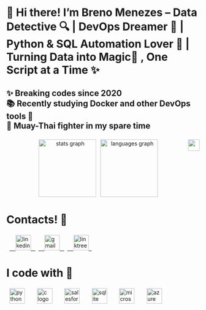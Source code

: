 <h1 align="left">👋 Hi there! I’m Breno Menezes – Data Detective 🔍 | DevOps Dreamer 🚀 | Python & SQL Automation Lover 🤖 | Turning Data into Magic🧙 , One Script at a Time ✨</h1>

###

<h2 align="left">✨ Breaking codes since 2020<br>📚 Recently studying Docker and other DevOps tools 🐳<br>🥊 Muay-Thai fighter in my spare time</h2>

###

<img align="right" height="30" src="https://github.com/user-attachments/assets/1fc79742-3ab9-4fc0-8361-60dd35f65b0c"/>

###

<div align="center">
  <img src="https://github-readme-stats.vercel.app/api?username=Brenezes&hide_title=false&hide_rank=false&show_icons=true&include_all_commits=true&count_private=true&disable_animations=false&theme=bear&locale=en&hide_border=true&order=1" height="150" alt="stats graph"  />
  <img src="https://github-readme-stats.vercel.app/api/top-langs?username=Brenezes&locale=en&hide_title=false&layout=compact&card_width=320&langs_count=5&theme=bear&hide_border=true&order=2" height="150" alt="languages graph"  />
</div>

###

<h1 align="left">Contacts! 📱</h1>

###

<div align="left">
  <a href="https://www.linkedin.com/in/breno-menezes-araujo/" target="_blank">
    <img src="https://img.shields.io/static/v1?message=LinkedIn&logo=linkedin&label=&color=0077B5&logoColor=white&labelColor=&style=for-the-badge" height="40" alt="linkedin logo"  />
  </a>
  <a href="brenomearaujo@gmail.com" target="_blank">
    <img src="https://img.shields.io/static/v1?message=Gmail&logo=gmail&label=&color=D14836&logoColor=white&labelColor=&style=for-the-badge" height="40" alt="gmail logo"  />
  </a>
  <a href="https://linktr.ee/Breno_Menezes" target="_blank">
    <img src="https://img.shields.io/static/v1?message=Linktree&logo=linktree&label=&color=1de9b6&logoColor=white&labelColor=&style=for-the-badge" height="40" alt="linktree logo"  />
  </a>
</div>

###

<h1 align="left">I code with 🤖</h1>

###

<div align="left">
  <img src="https://cdn.jsdelivr.net/gh/devicons/devicon/icons/python/python-original.svg" height="40" alt="python logo"  />
  <img width="8" />
  <img src="https://cdn.jsdelivr.net/gh/devicons/devicon/icons/c/c-original.svg" height="40" alt="c logo"  />
  <img width="8" />
  <img src="https://cdn.jsdelivr.net/gh/devicons/devicon/icons/salesforce/salesforce-original.svg" height="40" alt="salesforce logo"  />
  <img width="8" />
  <img src="https://cdn.jsdelivr.net/gh/devicons/devicon/icons/sqlite/sqlite-original.svg" height="40" alt="sqlite logo"  />
  <img width="8" />
  <img src="https://cdn.jsdelivr.net/gh/devicons/devicon/icons/microsoftsqlserver/microsoftsqlserver-plain.svg" height="40" alt="microsoftsqlserver logo"  />
  <img width="8" />
  <img src="https://cdn.jsdelivr.net/gh/devicons/devicon/icons/azure/azure-original.svg" height="40" alt="azure logo"  />
</div>

###

[//]: <img src="https://raw.githubusercontent.com/Brenezes/Brenezes/output/snake.svg" alt="Snake animation" />
